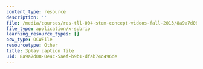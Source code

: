 ```yaml
---
content_type: resource
description: ''
file: /media/courses/res-tll-004-stem-concept-videos-fall-2013/8a9a7d080e4c5aefb9b1dfab74c496de_IEPuLyxRmJc.vtt
file_type: application/x-subrip
learning_resource_types: []
ocw_type: OCWFile
resourcetype: Other
title: 3play caption file
uid: 8a9a7d08-0e4c-5aef-b9b1-dfab74c496de
---
```

